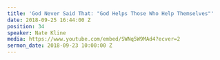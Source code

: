 ```yaml
---
title: 'God Never Said That: "God Helps Those Who Help Themselves"'
date: 2018-09-25 16:44:00 Z
position: 34
speaker: Nate Kline
media: https://www.youtube.com/embed/SWNq5W9MAd4?ecver=2
sermon_date: 2018-09-23 10:00:00 Z
---
```


